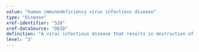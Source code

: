```yaml
---
value: "human immunodeficiency virus infectious disease"
type: "Disease"
xref-identifier: "526"
xref-dataSource: "DOID"
definition: "A viral infectious disease that results in destruction of immune system, leading to life-threatening opportunistic infections and cancers, has_material_basis_in Human immunodeficiency virus 1 or has_material_basis_in Human immunodeficiency virus 2, which are transmitted by sexual contact, transmitted by transfer of blood, semen, vaginal fluid, pre-ejaculate, or breast milk, transmitted by congenital method, and transmitted by contaminated needles. The virus infects helper T cells (CD4+ T cells) which are directly or indirectly destroyed, macrophages, and dendritic cells. The infection has symptom diarrhea, has symptom fatigue, has symptom fever, has symptom vaginal yeast infection, has symptom headache, has symptom mouth sores, has symptom muscle aches, has symptom sore throat, and has symptom swollen lymph glands."
level: "3"
---
```

